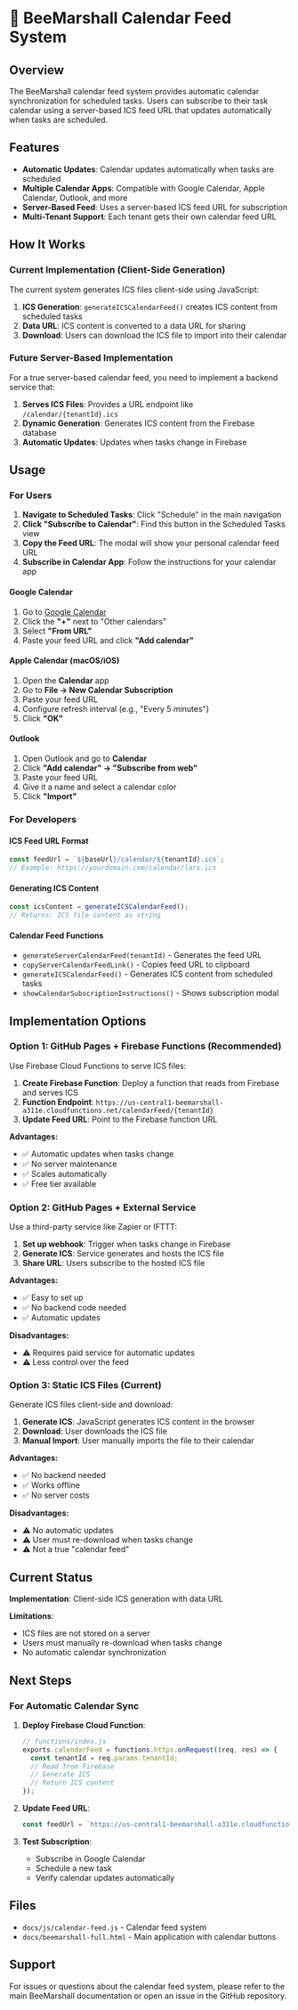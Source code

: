 # 📅 BeeMarshall Calendar Feed System

## Overview

The BeeMarshall calendar feed system provides automatic calendar synchronization for scheduled tasks. Users can subscribe to their task calendar using a server-based ICS feed URL that updates automatically when tasks are scheduled.

## Features

- **Automatic Updates**: Calendar updates automatically when tasks are scheduled
- **Multiple Calendar Apps**: Compatible with Google Calendar, Apple Calendar, Outlook, and more
- **Server-Based Feed**: Uses a server-based ICS feed URL for subscription
- **Multi-Tenant Support**: Each tenant gets their own calendar feed URL

## How It Works

### Current Implementation (Client-Side Generation)

The current system generates ICS files client-side using JavaScript:

1. **ICS Generation**: `generateICSCalendarFeed()` creates ICS content from scheduled tasks
2. **Data URL**: ICS content is converted to a data URL for sharing
3. **Download**: Users can download the ICS file to import into their calendar

### Future Server-Based Implementation

For a true server-based calendar feed, you need to implement a backend service that:

1. **Serves ICS Files**: Provides a URL endpoint like `/calendar/{tenantId}.ics`
2. **Dynamic Generation**: Generates ICS content from the Firebase database
3. **Automatic Updates**: Updates when tasks change in Firebase

## Usage

### For Users

1. **Navigate to Scheduled Tasks**: Click "Schedule" in the main navigation
2. **Click "Subscribe to Calendar"**: Find this button in the Scheduled Tasks view
3. **Copy the Feed URL**: The modal will show your personal calendar feed URL
4. **Subscribe in Calendar App**: Follow the instructions for your calendar app

#### Google Calendar
1. Go to [Google Calendar](https://calendar.google.com)
2. Click the **"+"** next to "Other calendars"
3. Select **"From URL"**
4. Paste your feed URL and click **"Add calendar"**

#### Apple Calendar (macOS/iOS)
1. Open the **Calendar** app
2. Go to **File → New Calendar Subscription**
3. Paste your feed URL
4. Configure refresh interval (e.g., "Every 5 minutes")
5. Click **"OK"**

#### Outlook
1. Open Outlook and go to **Calendar**
2. Click **"Add calendar" → "Subscribe from web"**
3. Paste your feed URL
4. Give it a name and select a calendar color
5. Click **"Import"**

### For Developers

#### ICS Feed URL Format

```javascript
const feedUrl = `${baseUrl}/calendar/${tenantId}.ics`;
// Example: https://yourdomain.com/calendar/lars.ics
```

#### Generating ICS Content

```javascript
const icsContent = generateICSCalendarFeed();
// Returns: ICS file content as string
```

#### Calendar Feed Functions

- `generateServerCalendarFeed(tenantId)` - Generates the feed URL
- `copyServerCalendarFeedLink()` - Copies feed URL to clipboard
- `generateICSCalendarFeed()` - Generates ICS content from scheduled tasks
- `showCalendarSubscriptionInstructions()` - Shows subscription modal

## Implementation Options

### Option 1: GitHub Pages + Firebase Functions (Recommended)

Use Firebase Cloud Functions to serve ICS files:

1. **Create Firebase Function**: Deploy a function that reads from Firebase and serves ICS
2. **Function Endpoint**: `https://us-central1-beemarshall-a311e.cloudfunctions.net/calendarFeed/{tenantId}`
3. **Update Feed URL**: Point to the Firebase function URL

**Advantages:**
- ✅ Automatic updates when tasks change
- ✅ No server maintenance
- ✅ Scales automatically
- ✅ Free tier available

### Option 2: GitHub Pages + External Service

Use a third-party service like Zapier or IFTTT:

1. **Set up webhook**: Trigger when tasks change in Firebase
2. **Generate ICS**: Service generates and hosts the ICS file
3. **Share URL**: Users subscribe to the hosted ICS file

**Advantages:**
- ✅ Easy to set up
- ✅ No backend code needed
- ✅ Automatic updates

**Disadvantages:**
- ⚠️ Requires paid service for automatic updates
- ⚠️ Less control over the feed

### Option 3: Static ICS Files (Current)

Generate ICS files client-side and download:

1. **Generate ICS**: JavaScript generates ICS content in the browser
2. **Download**: User downloads the ICS file
3. **Manual Import**: User manually imports the file to their calendar

**Advantages:**
- ✅ No backend needed
- ✅ Works offline
- ✅ No server costs

**Disadvantages:**
- ⚠️ No automatic updates
- ⚠️ User must re-download when tasks change
- ⚠️ Not a true "calendar feed"

## Current Status

**Implementation**: Client-side ICS generation with data URL

**Limitations**:
- ICS files are not stored on a server
- Users must manually re-download when tasks change
- No automatic calendar synchronization

## Next Steps

### For Automatic Calendar Sync

1. **Deploy Firebase Cloud Function**:
   ```javascript
   // functions/index.js
   exports.calendarFeed = functions.https.onRequest((req, res) => {
     const tenantId = req.params.tenantId;
     // Read from Firebase
     // Generate ICS
     // Return ICS content
   });
   ```

2. **Update Feed URL**:
   ```javascript
   const feedUrl = `https://us-central1-beemarshall-a311e.cloudfunctions.net/calendarFeed/${tenantId}`;
   ```

3. **Test Subscription**:
   - Subscribe in Google Calendar
   - Schedule a new task
   - Verify calendar updates automatically

## Files

- `docs/js/calendar-feed.js` - Calendar feed system
- `docs/beemarshall-full.html` - Main application with calendar buttons

## Support

For issues or questions about the calendar feed system, please refer to the main BeeMarshall documentation or open an issue in the GitHub repository.
